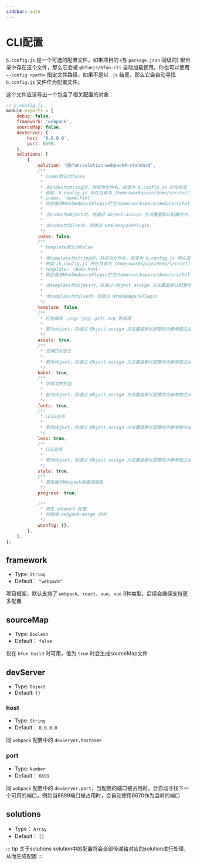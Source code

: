```yaml
---
sidebar: auto
---
```


# CLI配置

`b.config.js` 是一个可选的配置文件，如果项目的 (与 `package.json` 同级的) 根目录中存在这个文件，那么它会被 `@bfunjs/bfun-cli` 自动加载使用。你也可以使用 `--config <path>` 指定文件路径，如果不是以 `.js` 结尾，那么它会自动寻找 `b.config.js` 文件作为配置文件。

这个文件应该导出一个包含了相关配置的对象：

``` js
// b.config.js
module.exports = {
    debug: false,
    framework: 'webpack',
    sourceMap: false,
    devServer: {
        host: '0.0.0.0',
        port: 6699,
    },
    solutions: [
        {
            solution: '@bfun/solution-webpack4-standard',
            /**
             * index默认为false
             *
             * 当index为string时，将视为文件名，目录为 b.config.js 所在目录
             * 例如：b.config.js 所在目录为 /home/workspace/demo/src/hello/
             * index: 'demo.html'
             * 则会使用HtmlWebpackPlugin打包/home/workspace/demo/src/hello/demo.html生成index.html
             *
             * 当index为object时，将通过 Object.assign 方法覆盖默认配置作为 new HtmlWebpackPlugin({}) 的参数生成配置
             *
             * 当index为false时，则跳过 HtmlWebpackPlugin
             */
            index: false,
            /**
             * template默认为false
             *
             * 当template为string时，将视为文件名，目录为 b.config.js 所在目录
             * 例如：b.config.js 所在目录为 /home/workspace/demo/src/hello/
             * template: 'demo.html'
             * 则会使用HtmlWebpackPlugin打包/home/workspace/demo/src/hello/demo.html生成index.template.html
             *
             * 当template为object时，将通过 Object.assign 方法覆盖默认配置作为 new HtmlWebpackPlugin({}) 的参数生成配置
             *
             * 当template为false时，则跳过 HtmlWebpackPlugin
             */
            template: false,
            /**
             * 打包相关 .png/.jpg/.gif/.svg 等资源
             *
             * 若为object，将通过 Object.assign 方法覆盖默认配置作为新参数生成配置
             */
            assets: true,
            /**
             * 支持ES6语法
             *
             * 若为object，将通过 Object.assign 方法覆盖默认配置作为新参数生成配置
             */
            babel: true,
            /**
             * 字体文件打包
             *
             * 若为object，将通过 Object.assign 方法覆盖默认配置作为新参数生成配置
             */
            fonts: true,
            /**
             * LESS支持
             *
             * 若为object，将通过 Object.assign 方法覆盖默认配置作为新参数生成配置
             */
            less: true,
            /**
             * CSS支持
             *
             * 若为object，将通过 Object.assign 方法覆盖默认配置作为新参数生成 MiniCssExtractPlugin 配置
             */
            style: true,
            /**
             * 是否展示Webpack构建进度条
             */
            progress: true,

            /**
             * 原生 webpack 配置
             * 将使用 webpack-merge 合并
             */
            wConfig: {},
        },
    ],
};

```

## framework
- Type: `String`
- Default： `"webpack"`

项目框架，默认支持了 `webpack`、`react`、`vue`、`vue` 3种类型，后续会继续支持更多配置


## sourceMap
- Type: `Boolean`
- Default： `false`

仅在 `bfun build` 时可用，值为 `true` 时会生成sourceMap文件


## devServer
- Type: `Object`
- Default: `{}`

### host
- Type: `String`
- Default： `0.0.0.0`

同 `webpack` 配置中的 `devServer.hostname`


### port
- Type: `Number`
- Default： `6699`

同 `webpack` 配置中的 `devServer.port`，当配置的端口被占用时，会自动寻找下一个可用的端口，例如当6699端口被占用时，会自动使用6670作为监听的端口


## solutions
- Type： `Array`
- Default： `[]`

::: tip 关于solutions
solution中的配置将会全部传递给对应的solution进行处理，从而生成配置
:::

